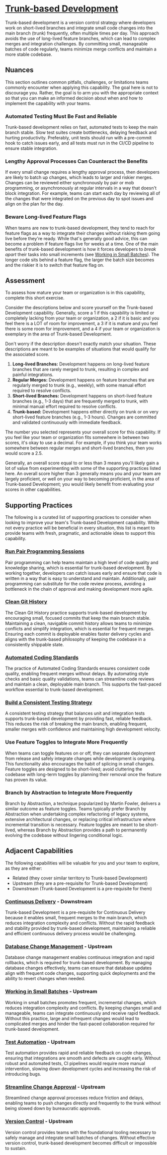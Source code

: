 # [Trunk-based Development](https://dora.dev/capabilities/trunk-based-development/)

Trunk-based development is a version control strategy where developers work on short-lived branches and integrate small code changes into the main branch (trunk) frequently, often multiple times per day. This approach avoids the use of long-lived feature branches, which can lead to complex merges and integration challenges. By committing small, manageable batches of code regularly, teams minimize merge conflicts and maintain a more stable codebase.

## Nuances

This section outlines common pitfalls, challenges, or limitations teams commonly encounter when applying this capability. The goal here is not to discourage you. Rather, the goal is to arm you with the appropriate context so that you can make an informed decision about when and how to implement the capability with your teams.

### Automated Testing Must Be Fast and Reliable

Trunk-based development relies on fast, automated tests to keep the main branch stable. Slow test suites create bottlenecks, delaying feedback and hurting productivity. Preferably, unit tests should run with a pre-commit hook to catch issues early, and all tests must run in the CI/CD pipeline to ensure stable integration. 

### Lengthy Approval Processes Can Counteract the Benefits

If every small change requires a lengthy approval process, then developers are likely to batch up changes, which leads to larger and riskier merges. Changes can be reviewed either synchronously by pair or mob programming, or asynchronously at regular intervals in a way that doesn't block integration. For example, teams can start each day by reviewing all of the changes that were integrated on the previous day to spot issues and align on the plan for the day.

### Beware Long-lived Feature Flags

When teams are new to trunk-based development, they tend to reach for feature flags as a way to integrate their changes without risking them going live before they're ready. While that's generally good advice, this can become a problem if feature flags live for weeks at a time. One of the main benefits of trunk-based development is how it forces developers to *break apart* their tasks into small increments (see [Working in Small Batches](/capabilities/working-in-small-batches.md)). The longer code sits behind a feature flag, the larger the batch size becomes and the riskier it is to switch that feature flag on.

## Assessment
To assess how mature your team or organization is in this capability, complete this short exercise.

Consider the descriptions below and score yourself on the Trunk-based Development capability. Generally, score a 1 if this capability is limited or completely lacking from your team or organization, a 2 if it is basic and you feel there is a LOT of room for improvement, a 3 if it is mature and you feel there is some room for improvement, and a 4 if your team or organization is exemplary in the area of Trunk-based Development.

Don't worry if the description doesn't exactly match your situation. These descriptions are meant to be examples of situations that would qualify for the associated score.

1. **Long-lived Branches:** Development happens on long-lived feature branches that are rarely merged to trunk, resulting in complex and painful integrations.
2. **Regular Merges:** Development happens on feature branches that are regularly merged to trunk (e.g., weekly), with some manual effort required to resolve conflicts.
3. **Short-lived Branches:** Development happens on short-lived feature branches (e.g., 1-3 days) that are frequently merged to trunk, with minimal manual effort required to resolve conflicts.
4. **Trunk-based:** Development happens either directly on trunk or on very short-lived feature branches (e.g., 1-3 hours). Changes are committed and validated continuously with immediate feedback.

The number you selected represents your overall score for this capability. If you feel like your team or organization fits somewhere in between two scores, it's okay to use a decimal. For example, if you think your team works somewhere between regular merges and short-lived branches, then you would score a 2.5.

Generally, an overall score equal to or less than 3 means you'll likely gain a lot of value from experimenting with some of the supporting practices listed here. An overall score higher than 3 generally means you and your team are largely proficient, or well on your way to becoming proficient, in the area of Trunk-based Development; you would likely benefit from evaluating your scores in other capabilities.

## Supporting Practices

The following is a curated list of supporting practices to consider when looking to improve your team's Trunk-based Development capability. While not every practice will be beneficial in every situation, this list is meant to provide teams with fresh, pragmatic, and actionable ideas to support this capability.

### [Run Pair Programming Sessions](/practices/run-pair-programming-sessions.md)

Pair programming can help teams maintain a high level of code quality and knowledge sharing, which is essential for trunk-based development. By working together, developers can catch issues early and ensure that code is written in a way that is easy to understand and maintain. Additionally, pair programming can substitute for the code review process, avoiding a bottleneck in the chain of approval and making development more agile.

### [Clean Git History](/practices/clean-git-history.md)

The Clean Git History practice supports trunk-based development by encouraging small, focused commits that keep the main branch stable. Maintaining a clean, navigable commit history allows teams to minimize conflicts and simplify integration, which is essential for frequent merges. Ensuring each commit is deployable enables faster delivery cycles and aligns with the trunk-based philosophy of keeping the codebase in a consistently shippable state.

### [Automated Coding Standards](/practices/automate-coding-standards.md)

The practice of Automated Coding Standards ensures consistent code quality, enabling frequent merges without delays. By automating style checks and basic quality validations, teams can streamline code reviews and maintain a clean, deployable main branch. This supports the fast-paced workflow essential to trunk-based development.

### [Build a Consistent Testing Strategy](/practices/build-consistent-testing-strategy.md)

A consistent testing strategy that balances unit and integration tests supports trunk-based development by providing fast, reliable feedback. This reduces the risk of breaking the main branch, enabling frequent, smaller merges with confidence and maintaining high development velocity.

### Use Feature Toggles to Integrate More Frequently

When teams can toggle features on or off, they can separate deployment from release and safely integrate changes while development is ongoing. This functionality also encourages the habit of splicing in small changes. Feature toggles are designed to be short-lived; avoid cluttering the codebase with long-term toggles by planning their removal once the feature has proven its value.

### Branch by Abstraction to Integrate More Frequently

Branch by Abstraction, a technique popularized by Martin Fowler, delivers a similar outcome as feature toggles. Teams typically prefer Branch by Abstraction when undertaking complex refactoring of legacy systems, extensive architectural changes, or replacing critical infrastructure where incremental transition is necessary. Feature toggles are meant to be short-lived, whereas Branch by Abstraction provides a path to permanently evolving the codebase without lingering conditional logic.

## Adjacent Capabilities

The following capabilities will be valuable for you and your team to explore, as they are either:

- Related (they cover similar territory to Trunk-based Development)
- Upstream (they are a pre-requisite for Trunk-based Development)
- Downstream (Trunk-based Development is a pre-requisite for them)

### [Continuous Delivery](/capabilities/continuous-delivery.md) - Downstream

Trunk-based Development is a pre-requisite for Continuous Delivery because it enables small, frequent merges to the main branch, which reduces integration complexity and conflicts. Without the rapid feedback and stability provided by trunk-based development, maintaining a reliable and efficient continuous delivery process would be challenging.

### [Database Change Management](/capabilities/database-change-management.md) - Upstream

Database change management enables continuous integration and rapid rollbacks, which is required for trunk-based development. By managing database changes effectively, teams can ensure that database updates align with frequent code changes, supporting quick deployments and the ability to revert changes when needed.

### [Working in Small Batches](/capabilities/working-in-small-batches.md) - Upstream

Working in small batches promotes frequent, incremental changes, which reduces integration complexity and conflicts. By keeping changes small and manageable, teams can integrate continuously and receive rapid feedback. Without this practice, large and infrequent changes would lead to complicated merges and hinder the fast-paced collaboration required for trunk-based development.

### [Test Automation](/capabilities/test-automation.md) - Upstream

Test automation provides rapid and reliable feedback on code changes, ensuring that integrations are smooth and defects are caught early. Without robust and automated tests, CI pipelines would require more manual intervention, slowing down development cycles and increasing the risk of introducing bugs.

### [Streamline Change Approval](/capabilities/streamline-change-approval.md) - Upstream

Streamlined change approval processes reduce friction and delays, enabling teams to push changes directly and frequently to the trunk without being slowed down by bureaucratic approvals.

### [Version Control](/capabilities/version-control.md) - Upstream

Version control provides teams with the foundational tooling necessary to safely manage and integrate small batches of changes. Without effective version control, trunk-based development becomes difficult or impossible to sustain.
